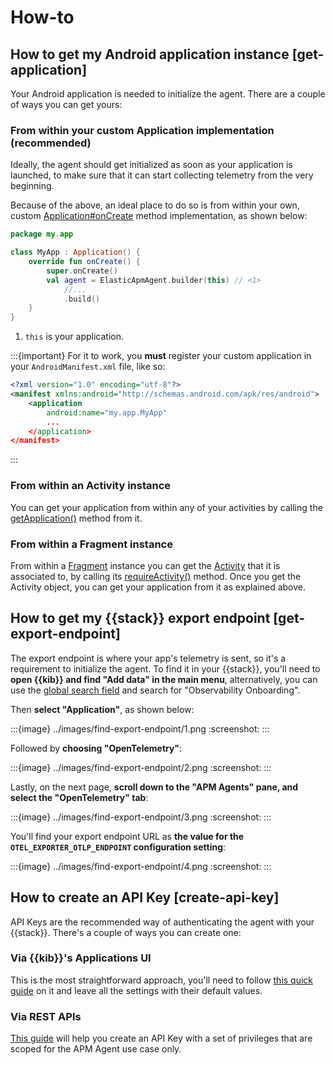 # How-to

## How to get my Android application instance [get-application]

Your Android application is needed to initialize the agent. There are a couple of ways you can get yours:

### From within your custom Application implementation (recommended)

Ideally, the agent should get initialized as soon as your application is launched, to make sure that it can start collecting telemetry from the very beginning.

Because of the above, an ideal place to do so is from within your own, custom [Application#onCreate](https://developer.android.com/reference/android/app/Application#onCreate()) method implementation, as shown below:

```kotlin
package my.app

class MyApp : Application() {
    override fun onCreate() {
        super.onCreate()
        val agent = ElasticApmAgent.builder(this) // <1>
            //...
            .build()
    }
}
```
1. `this` is your application.

:::{important}
For it to work, you **must** register your custom application in your `AndroidManifest.xml` file, like so:
```xml
<?xml version="1.0" encoding="utf-8"?>
<manifest xmlns:android="http://schemas.android.com/apk/res/android">
    <application
        android:name="my.app.MyApp"
        ...
    </application>
</manifest>
```
:::

### From within an Activity instance

You can get your application from within any of your activities by calling the [getApplication()](https://developer.android.com/reference/android/app/Activity#getApplication()) method from it.

### From within a Fragment instance
From within a [Fragment](https://developer.android.com/reference/androidx/fragment/app/Fragment.html) instance you can get the [Activity](https://developer.android.com/reference/android/app/Activity) that it is associated to, by calling its [requireActivity()](https://developer.android.com/reference/androidx/fragment/app/Fragment.html#requireActivity()) method. Once you get the Activity object, you can get your application from it as explained above.

## How to get my {{stack}} export endpoint [get-export-endpoint]

The export endpoint is where your app's telemetry is sent, so it's a requirement to initialize the agent. To find it in your {{stack}}, you'll need to **open {{kib}} and find "Add data" in the main menu**, alternatively, you can use the [global search field](https://www.elastic.co/guide/en/kibana/current/introduction.html#kibana-navigation-search) and search for "Observability Onboarding".

Then **select "Application"**, as shown below:

:::{image} ../images/find-export-endpoint/1.png
:screenshot:
:::

Followed by **choosing "OpenTelemetry"**:

:::{image} ../images/find-export-endpoint/2.png
:screenshot:
:::

Lastly, on the next page, **scroll down to the "APM Agents" pane, and select the "OpenTelemetry" tab**:

:::{image} ../images/find-export-endpoint/3.png
:screenshot:
:::

You'll find your export endpoint URL as **the value for the `OTEL_EXPORTER_OTLP_ENDPOINT` configuration setting**:

:::{image} ../images/find-export-endpoint/4.png
:screenshot:
:::

## How to create an API Key [create-api-key]

API Keys are the recommended way of authenticating the agent with your {{stack}}. There's a couple of ways you can create one:

### Via {{kib}}'s Applications UI

This is the most straightforward approach, you'll need to follow [this quick guide](https://www.elastic.co/guide/en/observability/current/apm-api-key.html#apm-create-an-api-key) on it and leave all the settings with their default values.

### Via REST APIs

[This guide](https://www.elastic.co/guide/en/observability/current/apm-agent-key-api.html#apm-create-agent-key) will help you create an API Key with a set of privileges that are scoped for the APM Agent use case only.